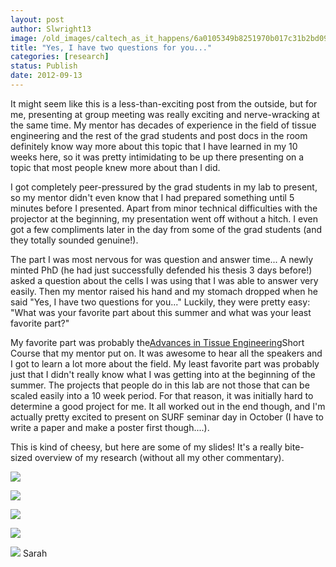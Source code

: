 ```yaml
---
layout: post
author: Slwright13
image: /old_images/caltech_as_it_happens/6a0105349b8251970b017c31b2bd09970b.png
title: "Yes, I have two questions for you..." 
categories: [research]
status: Publish
date: 2012-09-13
---
```



It might seem like this is a less-than-exciting post from the outside, but for me, presenting at group meeting was really exciting and nerve-wracking at the same time. My mentor has decades of experience in the field of tissue engineering and the rest of the grad students and post docs in the room definitely know way more about this topic that I have learned in my 10 weeks here, so it was pretty intimidating to be up there presenting on a topic that most people knew more about than I did.

I got completely peer-pressured by the grad students in my lab to present, so my mentor didn't even know that I had prepared something until 5 minutes before I presented. Apart from minor technical difficulties with the projector at the beginning, my presentation went off without a hitch. I even got a few compliments later in the day from some of the grad students (and they totally sounded genuine!).

The part I was most nervous for was question and answer time... A newly minted PhD (he had just successfully defended his thesis 3 days before!) asked a question about the cells I was using that I was able to answer very easily. Then my mentor raised his hand and my stomach dropped when he said "Yes, I have two questions for you..." Luckily, they were pretty easy: "What was your favorite part about this summer and what was your least favorite part?"

My favorite part was probably the[Advances in Tissue Engineering](https://caltech.typepad.com/caltech_as_it_happens/2012/08/advances-in-tissue-engineering-not-final.html)Short Course that my mentor put on. It was awesome to hear all the speakers and I got to learn a lot more about the field. My least favorite part was probably just that I didn't really know what I was getting into at the beginning of the summer. The projects that people do in this lab are not those that can be scaled easily into a 10 week period. For that reason, it was initially hard to determine a good project for me. It all worked out in the end though, and I'm actually pretty excited to present on SURF seminar day in October (I have to write a paper and make a poster first though....).

This is kind of cheesy, but here are some of my slides! It's a really bite-sized overview of my research (without all my other commentary).


![](/old_images/caltech_as_it_happens/6a0105349b8251970b017c31b2bce3970b.png)

![](/old_images/caltech_as_it_happens/6a0105349b8251970b017744907dbc970d.png)

![](/old_images/caltech_as_it_happens/6a0105349b8251970b017c31b2bc89970b.png)

![](/old_images/caltech_as_it_happens/6a0105349b8251970b017c31b2bc4f970b.png)

![](/old_images/caltech_as_it_happens/6a0105349b8251970b017d3be155a0970c.png)
Sarah

